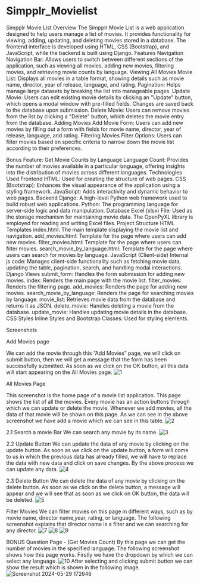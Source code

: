 # Simpplr_Movielist
Simpplr Movie List
Overview
The Simpplr Movie List is a web application designed to help users manage a list of movies. It provides functionality for viewing, adding, updating, and deleting movies stored in a database. The frontend interface is developed using HTML, CSS (Bootstrap), and JavaScript, while the backend is built using Django.
Features
Navigation
Navigation Bar: Allows users to switch between different sections of the application, such as viewing all movies, adding new movies, filtering movies, and retrieving movie counts by language.
Viewing All Movies
Movie List: Displays all movies in a table format, showing details such as movie name, director, year of release, language, and rating.
Pagination: Helps manage large datasets by breaking the list into manageable pages.
Update Movie: Users can edit existing movie details by clicking an "Update" button, which opens a modal window with pre-filled fields. Changes are saved back to the database upon submission.
Delete Movie: Users can remove movies from the list by clicking a "Delete" button, which deletes the movie entry from the database.
Adding Movies
Add Movie Form: Users can add new movies by filling out a form with fields for movie name, director, year of release, language, and rating.
Filtering Movies
Filter Options: Users can filter movies based on specific criteria to narrow down the movie list according to their preferences.

Bonus Feature: Get Movie Counts by Language
Language Count: Provides the number of movies available in a particular language, offering insights into the distribution of movies across different languages.
Technologies Used
Frontend
HTML: Used for creating the structure of web pages.
CSS (Bootstrap): Enhances the visual appearance of the application using a styling framework.
JavaScript: Adds interactivity and dynamic behavior to web pages.
Backend
Django: A high-level Python web framework used to build robust web applications.
Python: The programming language for server-side logic and data manipulation.
Database
Excel (xlsx) File: Used as the storage mechanism for maintaining movie data. The OpenPyXL library is employed for reading and writing Excel files.
Project Structure
HTML Templates
index.html: The main template displaying the movie list and navigation.
add_movies.html: Template for the page where users can add new movies.
filter_movies.html: Template for the page where users can filter movies.
search_movie_by_language.html: Template for the page where users can search for movies by language.
JavaScript (Client-side)
Internal js code: Manages client-side functionality such as fetching movie data, updating the table, pagination, search, and handling modal interactions.
Django Views
submit_form: Handles the form submission for adding new movies.
index: Renders the main page with the movie list.
filter_movies: Renders the filtering page.
add_movies: Renders the page for adding new movies.
search_movie_by_language: Renders the page for searching movies by language.
movie_list: Retrieves movie data from the database and returns it as JSON.
delete_movie: Handles deleting a movie from the database.
update_movie: Handles updating movie details in the database.
CSS Styles
Inline Styles and Bootstrap Classes: Used for styling elements.


Screenshots

Add Movies page

We can add the movie through this “Add Movies” page, we will click on submit button, then we will get a message that the form has been successfully submitted.
As soon as we click on the OK button, all this data will start appearing on the All Movies page.
![1](https://github.com/Vraag0056/Simpplr_Movielist/assets/60671266/24d190d6-d647-4780-8162-3fa731b3ecc4)


All Movies Page

This screenshot is the home page of a movie list application. This page shows the list of all the movies. Every movie has an action buttons through which we can update or delete the movie.
Whenever we add movies, all the data of that movie will be shown on this page.
As we can see in the above screenshot we have add a movie which we can see in this table.
![2](https://github.com/Vraag0056/Simpplr_Movielist/assets/60671266/8887976a-ab49-4ea6-9622-b0f0ccc52eca)


2.1 Search a movie Bar
We can search any movie by its name.
![3](https://github.com/Vraag0056/Simpplr_Movielist/assets/60671266/7ed84aec-975a-493a-88cc-1ee75a0c8ad2)

2.2 Update Button
We can update the data of any movie by clicking on the update button. As soon as we click on the update button, a form will come to us in which the previous data has already filled, we will have to replace the data with new data and click on save changes.
By the above process we can update any data.
![4](https://github.com/Vraag0056/Simpplr_Movielist/assets/60671266/ea6962b2-b4c7-45e9-9018-8986d6ce678f)

2.3 Delete Button
We can delete the data of any movie by clicking on the delete button.
As soon as we click on the delete button, a message will appear and we will see that as soon as we click on OK button, the data will be deleted.
![5](https://github.com/Vraag0056/Simpplr_Movielist/assets/60671266/ba358572-0ef5-403d-95ef-0442834ee6ae)

Filter Movies
We can filter movies on this page in different ways, such as by movie name, director name,year, rating, or language.
The following screenshot explains that director name is a filter and we can searching for any director.
![7](https://github.com/Vraag0056/Simpplr_Movielist/assets/60671266/b845ae83-7dd0-4280-a4ba-09d1c5c4adc9)
![8](https://github.com/Vraag0056/Simpplr_Movielist/assets/60671266/65b9233e-a5a3-49c1-8206-92ea5b933aba)
![9](https://github.com/Vraag0056/Simpplr_Movielist/assets/60671266/a7261165-a942-4449-864c-594106f1d1e8)

BONUS Question Page - (Get Movies Count)
By this page we can get the number of movies in the specified language.
The following screenshot shows how this page works. Firstly we have the dropdown by which we can select any language.
![10](https://github.com/Vraag0056/Simpplr_Movielist/assets/60671266/ab5e85d1-50c8-4a4d-a4f2-6bca6a168e9e)
After selecting and clicking submit button we can show the result which is shown in the following image.
![Screenshot 2024-05-29 172646](https://github.com/Vraag0056/Simpplr_Movielist/assets/60671266/5305bc83-cdac-4bbf-b314-5ef169ac44e6)







